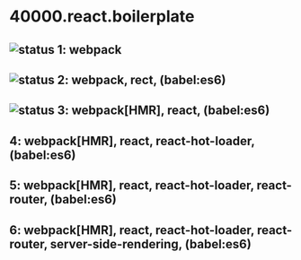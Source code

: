 # 40000.react.boilerplate

## ![status](https://img.shields.io/badge/status-on-brightgreen.svg) 1: webpack
## ![status](https://img.shields.io/badge/status-on-brightgreen.svg) 2: webpack, rect, (babel:es6)
## ![status](https://img.shields.io/badge/status-on-brightgreen.svg) 3: webpack[HMR], react, (babel:es6)

## 4: webpack[HMR], react, react-hot-loader, (babel:es6)
## 5: webpack[HMR], react, react-hot-loader, react-router, (babel:es6)
## 6: webpack[HMR], react, react-hot-loader, react-router, server-side-rendering, (babel:es6)

